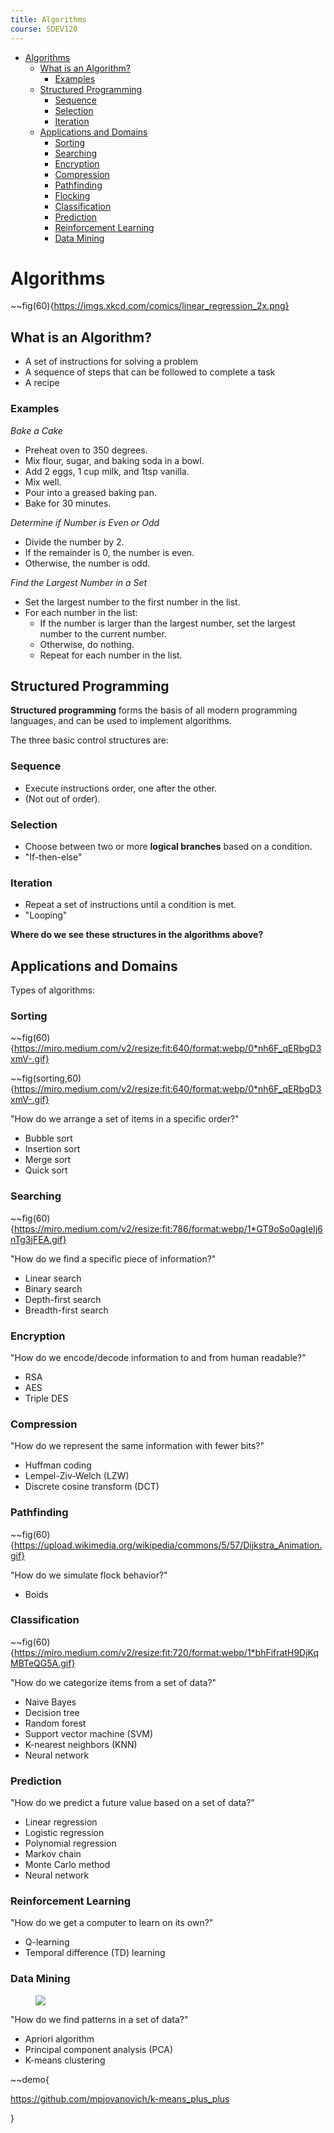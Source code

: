 ```yaml
---
title: Algorithms
course: SDEV120
---
```


- [Algorithms](#algorithms)
  - [What is an Algorithm?](#what-is-an-algorithm)
    - [Examples](#examples)
  - [Structured Programming](#structured-programming)
    - [Sequence](#sequence)
    - [Selection](#selection)
    - [Iteration](#iteration)
  - [Applications and Domains](#applications-and-domains)
    - [Sorting](#sorting)
    - [Searching](#searching)
    - [Encryption](#encryption)
    - [Compression](#compression)
    - [Pathfinding](#pathfinding)
    - [Flocking](#flocking)
    - [Classification](#classification)
    - [Prediction](#prediction)
    - [Reinforcement Learning](#reinforcement-learning)
    - [Data Mining](#data-mining)

# Algorithms

~~fig(60){https://imgs.xkcd.com/comics/linear_regression_2x.png}

## What is an Algorithm?

- A set of instructions for solving a problem
- A sequence of steps that can be followed to complete a task
- A recipe

### Examples

_Bake a Cake_

- Preheat oven to 350 degrees.
- Mix flour, sugar, and baking soda in a bowl.
- Add 2 eggs, 1 cup milk, and 1tsp vanilla.
- Mix well.
- Pour into a greased baking pan.
- Bake for 30 minutes.

_Determine if Number is Even or Odd_

- Divide the number by 2.
- If the remainder is 0, the number is even.
- Otherwise, the number is odd.

_Find the Largest Number in a Set_

- Set the largest number to the first number in the list.
- For each number in the list:
  - If the number is larger than the largest number, set the largest number to the current number.
  - Otherwise, do nothing.
  - Repeat for each number in the list.

## Structured Programming

**Structured programming** forms the basis of all modern programming languages, and can be used to implement algorithms.

The three basic control structures are:

### Sequence

- Execute instructions order, one after the other.
- (Not out of order).

### Selection

- Choose between two or more **logical branches** based on a condition.
- "If-then-else"

### Iteration

- Repeat a set of instructions until a condition is met.
- "Looping"

**Where do we see these structures in the algorithms above?**

## Applications and Domains

Types of algorithms:

### Sorting

~~fig(60){https://miro.medium.com/v2/resize:fit:640/format:webp/0*nh6F_qERbgD3xmV-.gif}

~~fig(sorting,60){https://miro.medium.com/v2/resize:fit:640/format:webp/0*nh6F_qERbgD3xmV-.gif}

"How do we arrange a set of items in a specific order?"

- Bubble sort
- Insertion sort
- Merge sort
- Quick sort

### Searching

~~fig(60){https://miro.medium.com/v2/resize:fit:786/format:webp/1*GT9oSo0agIeIj6nTg3jFEA.gif}

"How do we find a specific piece of information?"

- Linear search
- Binary search
- Depth-first search
- Breadth-first search

### Encryption

"How do we encode/decode information to and from human readable?"

- RSA
- AES
- Triple DES

### Compression

"How do we represent the same information with fewer bits?"

- Huffman coding
- Lempel-Ziv-Welch (LZW)
- Discrete cosine transform (DCT)

### Pathfinding

~~fig(60){https://upload.wikimedia.org/wikipedia/commons/5/57/Dijkstra_Animation.gif}

"How do we simulate flock behavior?"

- Boids

### Classification

~~fig(60){https://miro.medium.com/v2/resize:fit:720/format:webp/1*bhFifratH9DjKqMBTeQG5A.gif}

"How do we categorize items from a set of data?"

- Naive Bayes
- Decision tree
- Random forest
- Support vector machine (SVM)
- K-nearest neighbors (KNN)
- Neural network

### Prediction

"How do we predict a future value based on a set of data?"

- Linear regression
- Logistic regression
- Polynomial regression
- Markov chain
- Monte Carlo method
- Neural network

### Reinforcement Learning

"How do we get a computer to learn on its own?"

- Q-learning
- Temporal difference (TD) learning

### Data Mining

<figure>
    <span>
        <img src="https://miro.medium.com/v2/resize:fit:640/format:webp/1*psbhLB_qOFm7UdeYZoLgeA.gif">
    </span>
</figure>

"How do we find patterns in a set of data?"

- Apriori algorithm
- Principal component analysis (PCA)
- K-means clustering

~~demo{

https://github.com/mpjovanovich/k-means_plus_plus

}
